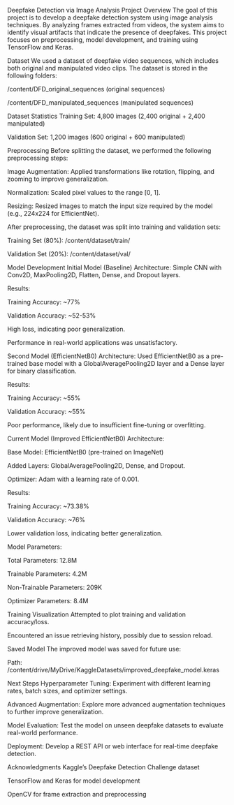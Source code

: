 Deepfake Detection via Image Analysis
Project Overview
The goal of this project is to develop a deepfake detection system using image analysis techniques. By analyzing frames extracted from videos, the system aims to identify visual artifacts that indicate the presence of deepfakes. This project focuses on preprocessing, model development, and training using TensorFlow and Keras.

Dataset
We used a dataset of deepfake video sequences, which includes both original and manipulated video clips. The dataset is stored in the following folders:

/content/DFD_original_sequences (original sequences)

/content/DFD_manipulated_sequences (manipulated sequences)

Dataset Statistics
Training Set: 4,800 images (2,400 original + 2,400 manipulated)

Validation Set: 1,200 images (600 original + 600 manipulated)

Preprocessing
Before splitting the dataset, we performed the following preprocessing steps:

Image Augmentation: Applied transformations like rotation, flipping, and zooming to improve generalization.

Normalization: Scaled pixel values to the range [0, 1].

Resizing: Resized images to match the input size required by the model (e.g., 224x224 for EfficientNet).

After preprocessing, the dataset was split into training and validation sets:

Training Set (80%): /content/dataset/train/

Validation Set (20%): /content/dataset/val/

Model Development
Initial Model (Baseline)
Architecture: Simple CNN with Conv2D, MaxPooling2D, Flatten, Dense, and Dropout layers.

Results:

Training Accuracy: ~77%

Validation Accuracy: ~52-53%

High loss, indicating poor generalization.

Performance in real-world applications was unsatisfactory.

Second Model (EfficientNetB0)
Architecture: Used EfficientNetB0 as a pre-trained base model with a GlobalAveragePooling2D layer and a Dense layer for binary classification.

Results:

Training Accuracy: ~55%

Validation Accuracy: ~55%

Poor performance, likely due to insufficient fine-tuning or overfitting.

Current Model (Improved EfficientNetB0)
Architecture:

Base Model: EfficientNetB0 (pre-trained on ImageNet)

Added Layers: GlobalAveragePooling2D, Dense, and Dropout.

Optimizer: Adam with a learning rate of 0.001.

Results:

Training Accuracy: ~73.38%

Validation Accuracy: ~76%

Lower validation loss, indicating better generalization.

Model Parameters:

Total Parameters: 12.8M

Trainable Parameters: 4.2M

Non-Trainable Parameters: 209K

Optimizer Parameters: 8.4M

Training Visualization
Attempted to plot training and validation accuracy/loss.

Encountered an issue retrieving history, possibly due to session reload.

Saved Model
The improved model was saved for future use:

Path: /content/drive/MyDrive/KaggleDatasets/improved_deepfake_model.keras

Next Steps
Hyperparameter Tuning: Experiment with different learning rates, batch sizes, and optimizer settings.

Advanced Augmentation: Explore more advanced augmentation techniques to further improve generalization.

Model Evaluation: Test the model on unseen deepfake datasets to evaluate real-world performance.

Deployment: Develop a REST API or web interface for real-time deepfake detection.


Acknowledgments
Kaggle’s Deepfake Detection Challenge dataset

TensorFlow and Keras for model development

OpenCV for frame extraction and preprocessing
